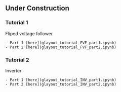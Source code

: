 ## Under Construction

### Tutorial 1
Fliped voltage follower 

    - Part 1 [here](glayout_tutorial_FVF_part1.ipynb)
    - Part 2 [here](glayout_tutorial_FVF_part2.ipynb)

### Tutorial 2
Inverter

    - Part 1 [here](glayout_tutorial_INV_part1.ipynb)
    - Part 2 [here](glayout_tutorial_INV_part2.ipynb)
